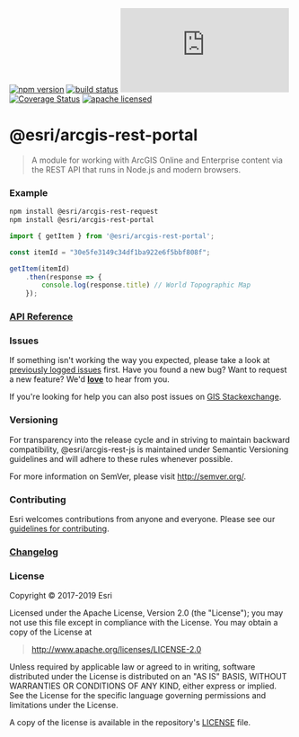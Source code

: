 [![npm version][npm-img]][npm-url]
[![build status][travis-img]][travis-url]
[![gzip bundle size][gzip-image]][npm-url]
[![Coverage Status][coverage-img]][coverage-url]
[![apache licensed](https://img.shields.io/badge/license-Apache-green.svg?style=flat-square)](https://raw.githubusercontent.com/Esri/arcgis-rest-js/master/LICENSE)

[npm-img]: https://img.shields.io/npm/v/@esri/arcgis-rest-portal.svg?style=flat-square
[npm-url]: https://www.npmjs.com/package/@esri/arcgis-rest-portal
[travis-img]: https://img.shields.io/travis/Esri/arcgis-rest-js/master.svg?style=flat-square
[travis-url]: https://travis-ci.org/Esri/arcgis-rest-js
[gzip-image]: https://img.badgesize.io/https://unpkg.com/@esri/arcgis-rest-portal/dist/umd/items.umd.min.js?compression=gzip
[coverage-img]: https://codecov.io/gh/Esri/arcgis-rest-js/branch/master/graph/badge.svg
[coverage-url]: https://codecov.io/gh/Esri/arcgis-rest-js

# @esri/arcgis-rest-portal

> A module for working with ArcGIS Online and Enterprise content via the REST API that runs in Node.js and modern browsers.

### Example

```bash
npm install @esri/arcgis-rest-request
npm install @esri/arcgis-rest-portal
```

```js
import { getItem } from '@esri/arcgis-rest-portal';

const itemId = "30e5fe3149c34df1ba922e6f5bbf808f";

getItem(itemId)
    .then(response => {
        console.log(response.title) // World Topographic Map
    });
```

### [API Reference](https://esri.github.io/arcgis-rest-js/api/portal/)

### Issues

If something isn't working the way you expected, please take a look at [previously logged issues](https://github.com/Esri/arcgis-rest-js/issues) first.  Have you found a new bug?  Want to request a new feature?  We'd [**love**](https://github.com/Esri/arcgis-rest-js/issues/new) to hear from you.

If you're looking for help you can also post issues on [GIS Stackexchange](http://gis.stackexchange.com/questions/ask?tags=esri-oss).

### Versioning

For transparency into the release cycle and in striving to maintain backward compatibility, @esri/arcgis-rest-js is maintained under Semantic Versioning guidelines and will adhere to these rules whenever possible.

For more information on SemVer, please visit <http://semver.org/>.

### Contributing

Esri welcomes contributions from anyone and everyone. Please see our [guidelines for contributing](CONTRIBUTING.md).

### [Changelog](https://github.com/Esri/arcgis-rest-js/blob/master/CHANGELOG.md)

### License

Copyright &copy; 2017-2019 Esri

Licensed under the Apache License, Version 2.0 (the "License");
you may not use this file except in compliance with the License.
You may obtain a copy of the License at

> http://www.apache.org/licenses/LICENSE-2.0

Unless required by applicable law or agreed to in writing, software
distributed under the License is distributed on an "AS IS" BASIS,
WITHOUT WARRANTIES OR CONDITIONS OF ANY KIND, either express or implied.
See the License for the specific language governing permissions and
limitations under the License.

A copy of the license is available in the repository's [LICENSE](../../LICENSE) file.